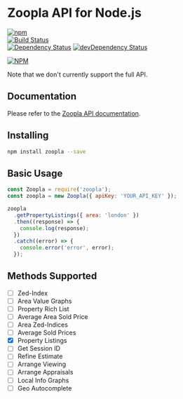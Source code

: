 # Zoopla API for Node.js

[![npm](https://img.shields.io/npm/v/zoopla.svg)](https://www.npmjs.com/package/zoopla)  
[![Build Status](https://travis-ci.org/AnthemisFoundry/zoopla.svg)](https://travis-ci.org/AnthemisFoundry/zoopla)  
[![Dependency Status](https://david-dm.org/AnthemisFoundry/zoopla.svg)](https://david-dm.org/AnthemisFoundry/zoopla)
[![devDependency Status](https://david-dm.org/AnthemisFoundry/zoopla/dev-status.svg)](https://david-dm.org/AnthemisFoundry/zoopla#info=devDependencies)

[![NPM](https://nodei.co/npm/zoopla.png?downloads=true&downloadRank=true)](https://nodei.co/npm/zoopla/)
 
Note that we don't currently support the full API.

## Documentation

Please refer to the [Zoopla API documentation](http://developer.zoopla.com/docs).

## Installing

```bash
npm install zoopla --save
```

## Basic Usage

```js
const Zoopla = require('zoopla');
const zoopla = new Zoopla({ apiKey: 'YOUR_API_KEY' });

zoopla
  .getPropertyListings({ area: 'london' })
  .then((response) => {
    console.log(response);
  })
  .catch((error) => {
    console.error('error', error);
  });
```

## Methods Supported

- [ ] Zed-Index
- [ ] Area Value Graphs
- [ ] Property Rich List
- [ ] Average Area Sold Price
- [ ] Area Zed-Indices
- [ ] Average Sold Prices
- [X] Property Listings
- [ ] Get Session ID
- [ ] Refine Estimate
- [ ] Arrange Viewing
- [ ] Arrange Appraisals
- [ ] Local Info Graphs
- [ ] Geo Autocomplete
